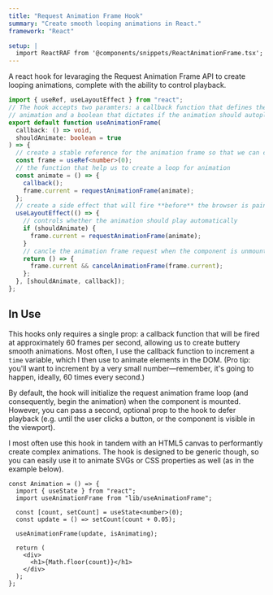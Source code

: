 ```yaml
---
title: "Request Animation Frame Hook"
summary: "Create smooth looping animations in React."
framework: "React"

setup: |
  import ReactRAF from '@components/snippets/ReactAnimationFrame.tsx';
---
```


A react hook for levaraging the Request Animation Frame API to create looping animations, complete with the ability to control playback.

```ts title="useAnimationFrame.ts"
import { useRef, useLayoutEffect } from "react";
// The hook accepts two paramters: a callback function that defines the
// animation and a boolean that dictates if the animation should autoplay
export default function useAnimationFrame(
  callback: () => void,
  shouldAnimate: boolean = true
) => {
  // create a stable reference for the animation frame so that we can cancle it later
  const frame = useRef<number>(0);
  // the function that help us to create a loop for animation
  const animate = () => {
    callback();
    frame.current = requestAnimationFrame(animate);
  };
  // create a side effect that will fire **before** the browser is painted
  useLayoutEffect(() => {
    // controls whether the animation should play automatically
    if (shouldAnimate) {
      frame.current = requestAnimationFrame(animate);
    }
    // cancle the animation frame request when the component is unmounted/re-rendered
    return () => {
      frame.current && cancelAnimationFrame(frame.current);
    };
  }, [shouldAnimate, callback]);
};
```

## In Use

This hooks only requires a single prop: a callback function that will be fired at approximately 60 frames per second, allowing us to create buttery smooth animations. Most often, I use the callback function to increment a `time` variable, which I then use to animate elements in the DOM. (Pro tip: you'll want to increment by a very small number—remember, it's going to happen, ideally, 60 times every second.)

By default, the hook will initialize the request animation frame loop (and consequently, begin the animation) when the component is mounted. However, you can pass a second, optional prop to the hook to defer playback (e.g. until the user clicks a button, or the component is visible in the viewport).

I most often use this hook in tandem with an HTML5 canvas to performantly create complex animations. The hook is designed to be generic though, so you can easily use it to animate SVGs or CSS properties as well (as in the example below).

<ReactRAF client:only="react" />

```tsx title="ReactAnimationFrame.tsx"
const Animation = () => {
  import { useState } from "react";
  import useAnimationFrame from "lib/useAnimationFrame";

  const [count, setCount] = useState<number>(0);
  const update = () => setCount(count + 0.05);

  useAnimationFrame(update, isAnimating);

  return (
    <div>
      <h1>{Math.floor(count)}</h1>
    </div>
  );
};
```
